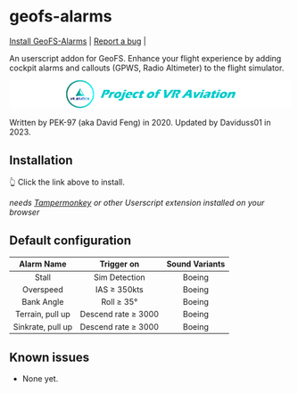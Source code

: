 # geofs-alarms

[Install GeoFS-Alarms](https://github.com/Daviduss01/geofs-alarms/raw/master/geofs-alarms.user.js) | [Report a bug](https://github.com/Daviduss01/geofs-alarms/issues) |

An userscript addon for GeoFS. Enhance your flight experience by adding cockpit alarms and callouts (GPWS, Radio Altimeter) to the flight simulator.

![VRA Logo](vra_logo.png)

Written by PEK-97 (aka David Feng) in 2020.
Updated by Daviduss01 in 2023.

## Installation

👆 Click the link above to install.

*needs [Tampermonkey](https://www.tampermonkey.net/) or other Userscript extension installed on your browser*

## Default configuration


|    Alarm Name    |        Trigger on       | Sound Variants |
| :--------------: | :---------------------: | :------------: |
| Stall            | Sim Detection           | Boeing         |
| Overspeed        | IAS ≥ 350kts            | Boeing         |
| Bank Angle       | Roll ≥ 35°              | Boeing         |
| Terrain, pull up | Descend rate ≥ 3000     | Boeing         |
| Sinkrate, pull up| Descend rate ≥ 3000     | Boeing         |

## Known issues


- None yet.
